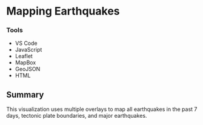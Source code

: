 # Mapping Earthquakes

### Tools

* VS Code 
* JavaScript
* Leaflet
* MapBox
* GeoJSON
* HTML

## Summary
This visualization uses multiple overlays to map all earthquakes in the past 7 days, tectonic plate boundaries, and major earthquakes.  
